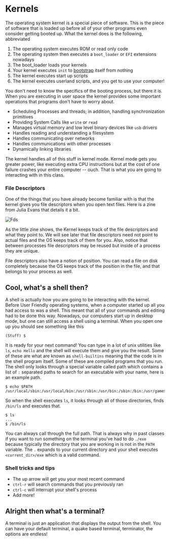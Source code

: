 # Kernels

The operating system kernel is a special piece of software. This is the piece of software that is loaded up before all of your other programs even consider getting booted up. What the kernel does is the following, abbreviated

1. The operating system executes ROM or read only code
2. The operating system then executes a `boot_loader` or `EFI` extensions nowadays
3. The boot_loader loads your kernels
4. Your kernel executes `init` to [bootstrap](https://en.wikipedia.org/wiki/Bootstrapping) itself from nothing
5. The kernel executes start up scripts
6. The kernel executes userland scripts, and you get to use your computer!

You don't need to know the specifics of the booting process, but there it is. When you are executing in user space the kernel provides some important operations that programs don't have to worry about.
* Scheduling Processes and threads; in addition, handling synchronization primitives
* Providing System Calls like `write` or `read`
* Manages virtual memory and low level binary devices like `usb` drivers
* Handles reading and understanding a filesystem
* Handles communicating over networks
* Handles communications with other processes
* Dynamically linking libraries

The kernel handles all of this stuff in kernel mode. Kernel mode gets you greater power, like executing extra CPU instructions but at the cost of one failure crashes your entire computer -- ouch. That is what you are going to interacting with in this class.

### File Descriptors

One of the things that you have already become familiar with is that the kernel gives you file descriptors when you open text files. Here is a zine from Julia Evans that details it a bit.

![Fds](https://drawings.jvns.ca/drawings/filedescriptors.jpeg)

As the little zine shows, the Kernel keeps track of the file descriptors and what they point to. We will see later that file descriptors need not point to actual files and the OS keeps track of them for you. Also, notice that between processes file descriptors may be reused but inside of a process they are unique.

File descriptors also have a notion of position. You can read a file on disk completely because the OS keeps track of the position in the file, and that belongs to your process as well.

## Cool, what's a shell then?

A shell is actually how you are going to be interacting with the kernel. Before User Friendly operating systems, when a computer started up all you had access to was a shell. This meant that all of your commands and editing had to be done this way. Nowadays, our computers start up in desktop mode, but one can still access a shell using a terminal. When you open one up you should see something like this

```
(Stuff) $
```

It is ready for your next command! You can type in a lot of unix utilities like `ls`, `echo Hello` and the shell will execute them and give you the result. Some of these are what are known as `shell-builtins` meaning that the code is in the shell program itself. Some of these are compiled programs that you run. The shell only looks through a special variable called path which contains a list of `:` separated paths to search for an executable with your name, here is an example path.

```
$ echo $PATH
/usr/local/sbin:/usr/local/bin:/usr/sbin:/usr/bin:/sbin:/bin:/usr/games:/usr/local/games
```

So when the shell executes `ls`, it looks through all of those directories, finds `/bin/ls` and executes that.

```
$ ls
...
$ /bin/ls
```

You can always call through the full path. That is always why in past classes if you want to run something on the terminal you've had to do `./exe` because typically the directory that you are working in is not in the `PATH` variable. The `.` expands to your current directory and your shell executes `<current_dir>/exe` which is a valid command.

### Shell tricks and tips
* The up arrow will get you your most recent command
* `ctrl-r` will search commands that you previously ran
* `ctrl-c` will interrupt your shell's process
* Add more!

## Alright then what's a terminal?

A terminal is just an application that displays the output from the shell. You can have your default terminal, a quake based terminal, terminator, the options are endless!